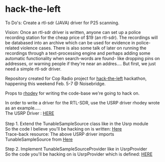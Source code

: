 # hack-the-left

To Do's: Create a rtl-sdr (JAVA) driver for P25 scanning.


Vision: Once an rtl-sdr driver is written, anyone can set up a police recording station for the cheap price of $19 (an rtl-sdr).  The recordings will be databased into an archive which can be used for evidence in police-related violence cases.  There is also some talk of later on running the recordings through a text-processing engine and perhaps adding some automatic functionality when search-words are found- like dropping pins on addresses, or warning people if they're near an addres.... But first, we just need a simple rtl-sdr driver. 


Repository created for Cop Radio project for <a href=https://noisebridge.net/wiki/HackTheLeft#Tentative_Schedule>hack-the-left<a> hackathon, happening this weekend Feb. 5-7 @ Noisebridge.

Props to <a href='https://github.com/rhodey'>rhodey</a> for writing the code-base we're going to hack on. 



In order to write a driver for the RTL-SDR, use the USRP driver rhodey wrote as an example.....<br>
The USRP Driver : <a href= 'https://github.com/rhodey/dsp-usrp-source/search?utf8=%E2%9C%93&q=tunable&type=Code'>HERE</a>
<br><br>
Step 1. Extend the TunableSampleSource class like in the Usrp module <br>
So the code I believe you'll be hacking on is written: <a href='https://github.com/rhodey/dsp-usrp-source/blob/a8a546435a7d5d5d903dc6c6b1cadfdf7556692f/src/main/java/org/anhonesteffort/usrp/Usrp.java'>Here</a>
<br>
Trace-back resource:
The above USRP driver imports TunableSampleSource from <a href= 'https://github.com/rhodey/dsp-common/blob/master/src/main/java/org/anhonesteffort/dsp/sample/TunableSamplesSource.java'>Here</a>
<br>

Step 2. Implement TunableSampleSourceProvider like in UsrpProvider<br>
So the code you'll be hacking on is UsrpProvider which is defined: <a href='https://github.com/rhodey/dsp-usrp-source/blob/a8a546435a7d5d5d903dc6c6b1cadfdf7556692f/src/main/java/org/anhonesteffort/usrp/UsrpProvider.java'>HERE</a>
